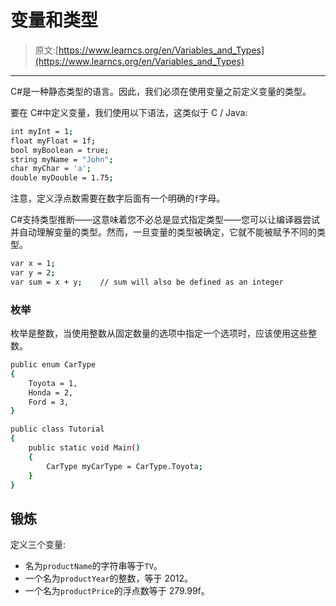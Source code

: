 # 变量和类型

> 原文:[https://www.learncs.org/en/Variables_and_Types](https://www.learncs.org/en/Variables_and_Types)

* * *

C#是一种静态类型的语言。因此，我们必须在使用变量之前定义变量的类型。

要在 C#中定义变量，我们使用以下语法，这类似于 C / Java:

```sh
int myInt = 1;
float myFloat = 1f;
bool myBoolean = true;
string myName = "John";
char myChar = 'a';
double myDouble = 1.75; 
```

注意，定义浮点数需要在数字后面有一个明确的`f`字母。

C#支持类型推断——这意味着您不必总是显式指定类型——您可以让编译器尝试并自动理解变量的类型。然而，一旦变量的类型被确定，它就不能被赋予不同的类型。

```sh
var x = 1;
var y = 2;
var sum = x + y;    // sum will also be defined as an integer 
```

### 枚举

枚举是整数，当使用整数从固定数量的选项中指定一个选项时，应该使用这些整数。

```sh
public enum CarType
{
    Toyota = 1,
    Honda = 2,
    Ford = 3,
}

public class Tutorial
{
    public static void Main()
    {
        CarType myCarType = CarType.Toyota;
    }
} 
```

## 锻炼

定义三个变量:

*   名为`productName`的字符串等于`TV`。
*   一个名为`productYear`的整数，等于 2012。
*   一个名为`productPrice`的浮点数等于 279.99f。